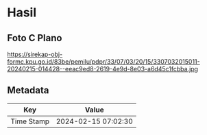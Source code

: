 # Hasil

## Foto C Plano

https://sirekap-obj-formc.kpu.go.id/83be/pemilu/pdpr/33/07/03/20/15/3307032015011-20240215-014428--eeac9ed8-2619-4e9d-8e03-a6d45c1fcbba.jpg


## Metadata

| Key        | Value               |
| ---------- | ------------------- |
| Time Stamp | 2024-02-15 07:02:30 |



